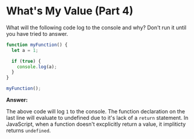 # What's My Value (Part 4)

What will the following code log to the console and why? Don't run it until you have tried to answer.

```js
function myFunction() {
  let a = 1;

  if (true) {
    console.log(a);
  }
}

myFunction();
```

**Answer:**

The above code will log `1` to the console. The function declaration on the last line will evaluate to undefined due to it's lack of a `return` statement. In JavaScript, when a function doesn't excplicitly return a value, it impliticty returns `undefined`.

                                                                                                                                                                                                                                                    